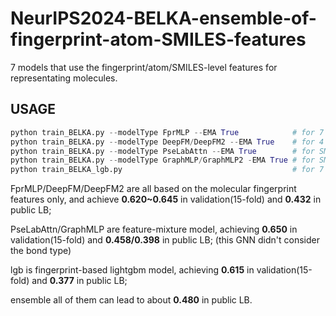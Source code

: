 # NeurIPS2024-BELKA-ensemble-of-fingerprint-atom-SMILES-features
7 models that use the fingerprint/atom/SMILES-level features for representating molecules.

## USAGE

```python
python train_BELKA.py --modelType FprMLP --EMA True            # for 7 fingerprint-based MLP model
python train_BELKA.py --modelType DeepFM/DeepFM2 --EMA True    # for 4 fingerprint-based DeepFM model
python train_BELKA.py --modelType PseLabAttn --EMA True        # for SMILES/ECFP/atom features-based RNN-Transformer model
python train_BELKA.py --modelType GraphMLP/GraphMLP2 -EMA True # for SMILES/FCFP/atom features-based GNN model
python train_BELKA_lgb.py                                      # for 7 fingerprint-based lgb model
```

FprMLP/DeepFM/DeepFM2 are all based on the molecular fingerprint features only, and achieve **0.620~0.645** in validation(15-fold) and **0.432** in public LB;

PseLabAttn/GraphMLP are feature-mixture model, achieving **0.650** in validation(15-fold) and **0.458/0.398** in public LB; (this GNN didn't consider the bond type)

lgb is fingerprint-based lightgbm model, achieving **0.615** in validation(15-fold) and **0.377** in public LB;

ensemble all of them can lead to about **0.480** in public LB. 

